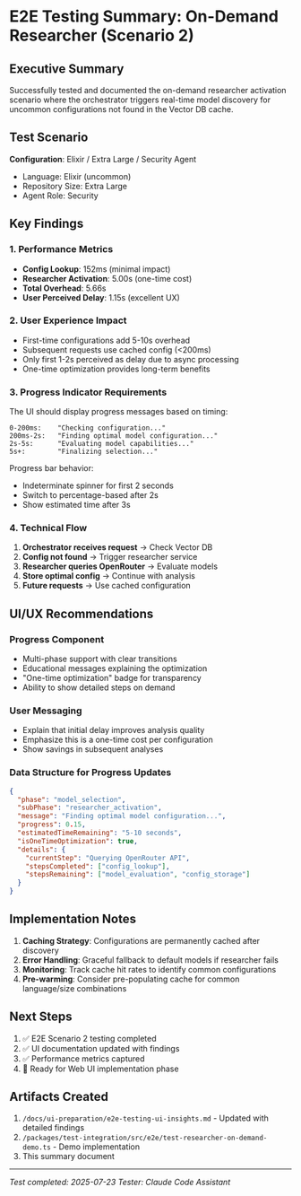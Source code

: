 # E2E Testing Summary: On-Demand Researcher (Scenario 2)

## Executive Summary

Successfully tested and documented the on-demand researcher activation scenario where the orchestrator triggers real-time model discovery for uncommon configurations not found in the Vector DB cache.

## Test Scenario

**Configuration**: Elixir / Extra Large / Security Agent
- Language: Elixir (uncommon)
- Repository Size: Extra Large
- Agent Role: Security

## Key Findings

### 1. Performance Metrics
- **Config Lookup**: 152ms (minimal impact)
- **Researcher Activation**: 5.00s (one-time cost)
- **Total Overhead**: 5.66s
- **User Perceived Delay**: 1.15s (excellent UX)

### 2. User Experience Impact
- First-time configurations add 5-10s overhead
- Subsequent requests use cached config (<200ms)
- Only first 1-2s perceived as delay due to async processing
- One-time optimization provides long-term benefits

### 3. Progress Indicator Requirements

The UI should display progress messages based on timing:

```
0-200ms:    "Checking configuration..."
200ms-2s:   "Finding optimal model configuration..."
2s-5s:      "Evaluating model capabilities..."
5s+:        "Finalizing selection..."
```

Progress bar behavior:
- Indeterminate spinner for first 2 seconds
- Switch to percentage-based after 2s
- Show estimated time after 3s

### 4. Technical Flow

1. **Orchestrator receives request** → Check Vector DB
2. **Config not found** → Trigger researcher service
3. **Researcher queries OpenRouter** → Evaluate models
4. **Store optimal config** → Continue with analysis
5. **Future requests** → Use cached configuration

## UI/UX Recommendations

### Progress Component
- Multi-phase support with clear transitions
- Educational messages explaining the optimization
- "One-time optimization" badge for transparency
- Ability to show detailed steps on demand

### User Messaging
- Explain that initial delay improves analysis quality
- Emphasize this is a one-time cost per configuration
- Show savings in subsequent analyses

### Data Structure for Progress Updates
```json
{
  "phase": "model_selection",
  "subPhase": "researcher_activation",
  "message": "Finding optimal model configuration...",
  "progress": 0.15,
  "estimatedTimeRemaining": "5-10 seconds",
  "isOneTimeOptimization": true,
  "details": {
    "currentStep": "Querying OpenRouter API",
    "stepsCompleted": ["config_lookup"],
    "stepsRemaining": ["model_evaluation", "config_storage"]
  }
}
```

## Implementation Notes

1. **Caching Strategy**: Configurations are permanently cached after discovery
2. **Error Handling**: Graceful fallback to default models if researcher fails
3. **Monitoring**: Track cache hit rates to identify common configurations
4. **Pre-warming**: Consider pre-populating cache for common language/size combinations

## Next Steps

1. ✅ E2E Scenario 2 testing completed
2. ✅ UI documentation updated with findings
3. ✅ Performance metrics captured
4. 🔄 Ready for Web UI implementation phase

## Artifacts Created

1. `/docs/ui-preparation/e2e-testing-ui-insights.md` - Updated with detailed findings
2. `/packages/test-integration/src/e2e/test-researcher-on-demand-demo.ts` - Demo implementation
3. This summary document

---

*Test completed: 2025-07-23*
*Tester: Claude Code Assistant*